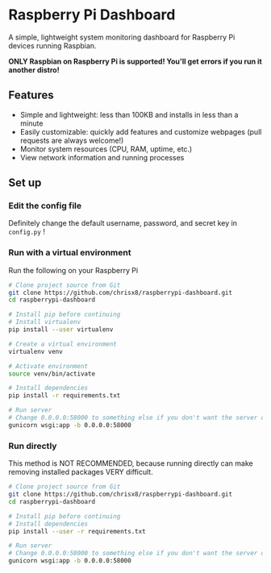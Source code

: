 # Raspberry Pi Dashboard

A simple, lightweight system monitoring dashboard for Raspberry Pi devices running Raspbian.

**ONLY Raspbian on Raspberry Pi is supported! You'll get errors if you run it another distro!**

## Features

- Simple and lightweight: less than 100KB and installs in less than a minute
- Easily customizable: quickly add features and customize webpages (pull requests are always welcome!)
- Monitor system resources (CPU, RAM, uptime, etc.)
- View network information and running processes

## Set up

### Edit the config file

Definitely change the default username, password, and secret key in `config.py` !

### Run with a virtual environment

Run the following on your Raspberry Pi

```bash
# Clone project source from Git
git clone https://github.com/chrisx8/raspberrypi-dashboard.git
cd raspberrypi-dashboard

# Install pip before continuing
# Install virtualenv
pip install --user virtualenv

# Create a virtual environment
virtualenv venv

# Activate environment
source venv/bin/activate

# Install dependencies
pip install -r requirements.txt

# Run server
# Change 0.0.0.0:58000 to something else if you don't want the server on port 58000, or you don't want the server to be accessible from everywhere.
gunicorn wsgi:app -b 0.0.0.0:58000
```

### Run directly

This method is NOT RECOMMENDED, because running directly can make removing installed packages VERY difficult.

```bash
# Clone project source from Git
git clone https://github.com/chrisx8/raspberrypi-dashboard.git
cd raspberrypi-dashboard

# Install pip before continuing
# Install dependencies
pip install --user -r requirements.txt

# Run server
# Change 0.0.0.0:58000 to something else if you don't want the server on port 58000, or you don't want the server to be accessible from everywhere.
gunicorn wsgi:app -b 0.0.0.0:58000
```
